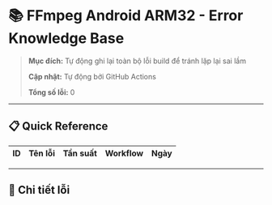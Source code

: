 # 📚 FFmpeg Android ARM32 - Error Knowledge Base

> **Mục đích:** Tự động ghi lại toàn bộ lỗi build để tránh lặp lại sai lầm
> 
> **Cập nhật:** Tự động bởi GitHub Actions
> 
> **Tổng số lỗi:** 0

---

## 📋 Quick Reference

| ID | Tên lỗi | Tần suất | Workflow | Ngày |
|----|---------|----------|----------|------|

---

## 🔴 Chi tiết lỗi

